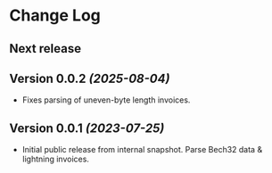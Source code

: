 Change Log
==========

Next release
----------------------------

Version 0.0.2 *(2025-08-04)*
----------------------------

* Fixes parsing of uneven-byte length invoices. <Hugo Muller-Downing>

Version 0.0.1 *(2023-07-25)*
----------------------------

* Initial public release from internal snapshot. Parse Bech32 data & lightning invoices. <Jem Mawson> 
